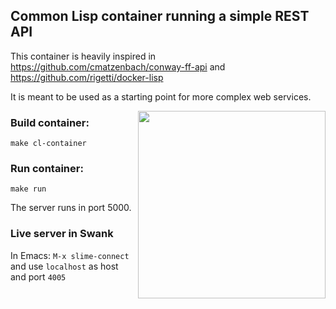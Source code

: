 ## Common Lisp container running a simple REST API

This container is heavily inspired in https://github.com/cmatzenbach/conway-ff-api and https://github.com/rigetti/docker-lisp 

It is meant to be used as a starting point for more complex web services.

<img src="lispLogo" width=300 align=right>


### Build container:

`make cl-container`

### Run container:

`make run`

The server runs in port 5000.

### Live server in Swank

In Emacs:
<code>M-x slime-connect</code>
and use `localhost` as host and port `4005`
	
